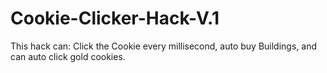 # Cookie-Clicker-Hack-V.1
This hack can: Click the Cookie every millisecond, auto buy Buildings, and can auto click gold cookies. 
